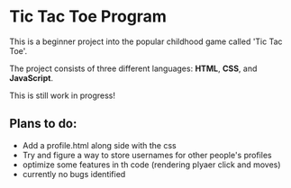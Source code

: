 # Tic Tac Toe Program

This is a beginner project into the popular childhood game called 'Tic Tac Toe'.

The project consists of three different languages: **HTML**, **CSS**, and **JavaScript**.

This is still work in progress!

## Plans to do: 
- Add a profile.html along side with the css
- Try and figure a way to store usernames for other people's profiles
- optimize some features in th code (rendering plyaer click and moves)
- currently no bugs identified